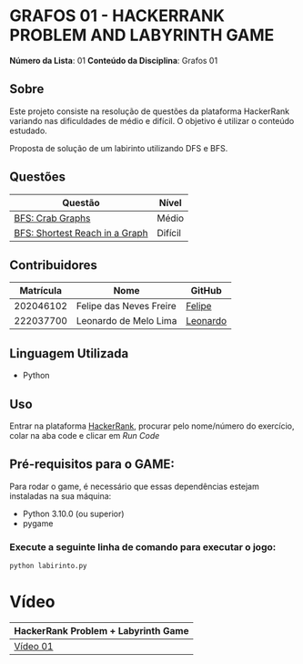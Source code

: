 # GRAFOS 01 - HACKERRANK PROBLEM AND LABYRINTH GAME

**Número da Lista**: 01
**Conteúdo da Disciplina**: Grafos 01

## Sobre

Este projeto consiste na resolução de questões da plataforma HackerRank variando nas dificuldades de médio e difícil. O objetivo é utilizar o conteúdo estudado.

Proposta de solução de um labirinto utilizando DFS e BFS.

## Questões

<center>

</head>
<body>

<table>
    <thead>
        <tr>
            <th>Questão</th>
            <th>Nível</th>
        </tr>
    </thead>
    <tbody>
        <tr>
            <td><a href="https://www.hackerrank.com/challenges/crab-graphs/problem?isFullScreen=true" target="_blank">BFS: Crab Graphs</td>
            <td>Médio</td>
        </tr>
        <tr>
            <td><a href="https://www.hackerrank.com/challenges/ctci-bfs-shortest-reach/problem" target="_blank">BFS: Shortest Reach in a Graph</td>
            <td>Difícil</td>
        </tr>
    </tbody>
</table>

</body>
</html>

</center>

## Contribuidores

<center>

</head>
<body>

<table>
    <thead>
        <tr>
            <th>Matrícula</th>
            <th>Nome</th>
            <th>GitHub</th>
        </tr>
    </thead>
    <tbody>
        <tr>
            <td>202046102</td>
            <td>Felipe das Neves Freire</td>
            <td><a href="https://github.com/FelipeFreire-gf" target="_blank">Felipe</a></td>
        </tr>
        <tr>
            <td>222037700</td>
            <td>Leonardo de Melo Lima</td>
            <td><a href="https://github.com/leozinlima" target="_blank">Leonardo</a></td>
        </tr>
    </tbody>
</table>

</body>
</html>

</center>

## Linguagem Utilizada

- Python

## Uso

Entrar na plataforma [HackerRank](https://www.hackerrank.com/dashboard), procurar pelo nome/número do exercício, colar na aba code e clicar em _Run Code_

## Pré-requisitos para o GAME:
Para rodar o game, é necessário que essas dependências estejam instaladas na sua máquina: 
- Python 3.10.0 (ou superior)
- pygame

### Execute a seguinte linha de comando para executar o jogo:

```
python labirinto.py

```

# Vídeo


</head>
<body>

<table>
    <thead>
        <tr>
            <th>HackerRank Problem + Labyrinth Game</th>
        </tr>
    </thead>
    <tbody>
        <tr>
            <td><a href="https://www.youtube.com/watch?v=nXo-YzBztkY" target="_blank">Vídeo 01</a></td>
        </tr>
    </tbody>
</table>

</body>
</html>
